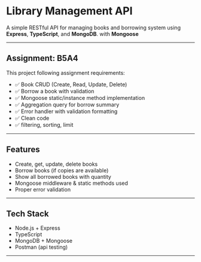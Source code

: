 # Library Management API

A simple RESTful API for managing books and borrowing system using **Express**, **TypeScript**, and **MongoDB**. with **Mongoose**

---

## Assignment: B5A4

This project following assignment requirements:

- ✅ Book CRUD (Create, Read, Update, Delete)
- ✅ Borrow a book with validation
- ✅ Mongoose static/instance method implementation
- ✅ Aggregation query for borrow summary
- ✅ Error handler with validation formatting
- ✅ Clean code
- ✅ filtering, sorting, limit

---

## Features

- Create, get, update, delete books
- Borrow books (if copies are available)
- Show all borrowed books with quantity
- Mongoose middleware & static methods used
- Proper error validation

---

## Tech Stack

- Node.js + Express
- TypeScript
- MongoDB + Mongoose
- Postman (api testing)

---
